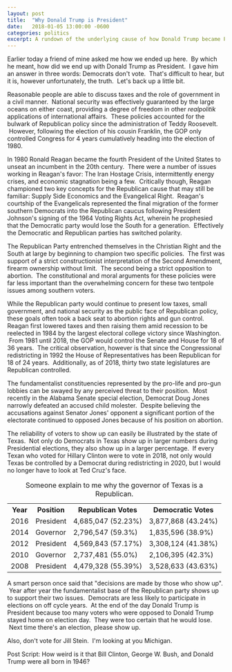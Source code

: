 ```yaml
---
layout: post
title:  "Why Donald Trump is President"
date:   2018-01-05 13:00:00 -0600
categories: politics
excerpt: A rundown of the underlying cause of how Donald Trump became President.
---
```

Earlier today a friend of mine asked me how we ended up here.  By which he meant, how did we end up with Donald Trump as President.  I gave him an answer in three words: Democrats don't vote.  That's difficult to hear, but it is, however unfortunately, the truth.  Let's back up a little bit.

Reasonable people are able to discuss taxes and the role of government in a civil manner.  National security was effectively guaranteed by the large oceans on either coast, providing a degree of freedom in other <em>realpolitik</em> applications of international affairs.  These policies accounted for the bulwark of Republican policy since the administration of Teddy Roosevelt.  However, following the election of his cousin Franklin, the GOP only controlled Congress for 4 years cumulatively heading into the election of 1980.

In 1980 Ronald Reagan became the fourth President of the United States to unseat an incumbent in the 20th century.  There were a number of issues working in Reagan's favor: The Iran Hostage Crisis, intermittently energy crises, and economic stagnation being a few.  Critically though, Reagan championed two key concepts for the Republican cause that may still be familiar: Supply Side Economics and the Evangelical Right.  Reagan's courtship of the Evangelicals represented the final migration of the former southern Democrats into the Republican caucus following President Johnson's signing of the 1964 Voting Rights Act, wherein he prophesied that the Democratic party would lose the South for a generation.  Effectively the Democratic and Republican parties has switched polarity.

The Republican Party entrenched themselves in the Christian Right and the South at large by beginning to champion two specific policies.  The first was support of a strict constructionist interpretation of the Second Amendment, firearm ownership without limit.  The second being a strict opposition to abortion.  The constitutional and moral arguments for these policies were far less important than the overwhelming concern for these two tentpole issues among southern voters.

While the Republican party would continue to present low taxes, small government, and national security as the public face of Republican policy, these goals often took a back seat to abortion rights and gun control. Reagan first lowered taxes and then raising them amid recession to be reelected in 1984 by the largest electoral college victory since Washington.  From 1981 until 2018, the GOP would control the Senate and House for 18 of 36 years.  The critical observation, however is that since the Congressional redistricting in 1992 the House of Representatives has been Republican for 18 of 24 years.  Additionally, as of 2018, thirty two state legislatures are Republican controlled.

The fundamentalist constituencies represented by the pro-life and pro-gun lobbies can be swayed by any perceived threat to their position.  Most recently in the Alabama Senate special election, Democrat Doug Jones narrowly defeated an accused child molester.  Despite believing the accusations against Senator Jones' opponent a significant portion of the electorate continued to opposed Jones because of his position on abortion.

The reliability of voters to show up can easily be illustrated by the state of Texas.  Not only do Democrats in Texas show up in larger numbers during Presidential elections, they also show up in a larger percentage.  If every Texan who voted for Hillary Clinton were to vote in 2018, not only would Texas be controlled by a Democrat during redistricting in 2020, but I would no longer have to look at Ted Cruz's face.
<table><caption>Someone explain to me why the governor of Texas is a Republican.</caption>
<tbody>
<tr>
<th>Year</th>
<th>Position</th>
<th>Republican Votes</th>
<th>Democratic Votes</th>
</tr>
<tr>
<td>2016</td>
<td>President</td>
<td>4,685,047 (52.23%)</td>
<td>3,877,868 (43.24%)</td>
</tr>
<tr>
<td>2014</td>
<td>Governor</td>
<td>2,796,547 (59.3%)</td>
<td>1,835,596 (38.9%)</td>
</tr>
<tr>
<td>2012</td>
<td>President</td>
<td>4,569,843 (57.17%)</td>
<td>3,308,124 (41.38%)</td>
</tr>
<tr>
<td>2010</td>
<td>Governor</td>
<td>2,737,481 (55.0%)</td>
<td>2,106,395 (42.3%)</td>
</tr>
<tr>
<td>2008</td>
<td>President</td>
<td>4,479,328 (55.39%)</td>
<td>3,528,633 (43.63%)</td>
</tr>
</tbody>
</table>
A smart person once said that "decisions are made by those who show up".  Year after year the fundamentalist base of the Republican party shows up to support their two issues.  Democrats are less likely to participate in elections on off cycle years.  At the end of the day Donald Trump is President because too many voters who were opposed to Donald Trump stayed home on election day.  They were too certain that he would lose.  Next time there's an election, please show up.

Also, don't vote for Jill Stein.  I'm looking at you Michigan.

Post Script: How weird is it that Bill Clinton, George W. Bush, and Donald Trump were all born in 1946?